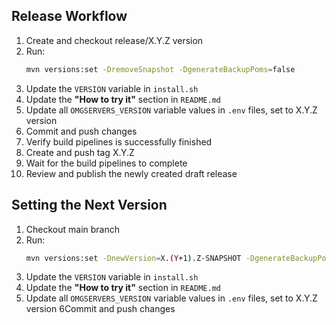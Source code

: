 ## Release Workflow

1. Create and checkout release/X.Y.Z version
2. Run:
   ```bash
   mvn versions:set -DremoveSnapshot -DgenerateBackupPoms=false
   ```
3. Update the `VERSION` variable in `install.sh`
4. Update the **"How to try it"** section in `README.md`
5. Update all `OMGSERVERS_VERSION` variable values in `.env` files, set to X.Y.Z version
6. Commit and push changes
7. Verify build pipelines is successfully finished
8. Create and push tag X.Y.Z
9. Wait for the build pipelines to complete
10. Review and publish the newly created draft release

## Setting the Next Version

1. Checkout main branch
2. Run:
   ```bash
   mvn versions:set -DnewVersion=X.(Y+1).Z-SNAPSHOT -DgenerateBackupPoms=false
   ```
3. Update the `VERSION` variable in `install.sh`
4. Update the **"How to try it"** section in `README.md`
5. Update all `OMGSERVERS_VERSION` variable values in `.env` files, set to X.Y.Z version
6Commit and push changes
